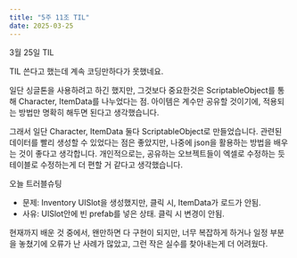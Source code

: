 ```yaml
---
title: "5주 11조 TIL"
date: 2025-03-25
---
```


3월 25일 TIL

TIL 쓴다고 했는데 계속 코딩만하다가 못했네요. 

일단 싱글톤을 사용하려고 하긴 했지만, 그것보다 중요한것은 ScriptableObject를 통해 Character, ItemData를 나누었다는 점. 아이템은 계수만 공유할 것이기에, 적용되는 방법만 명확히 해두면 된다고 생각했습니다. 

그래서 일단 Character, ItemData 둘다 ScriptableObject로 만들었습니다. 관련된 데이터를 빨리 생성할 수 있었다는 점은 좋았지만, 나중에 json을 활용하는 방법을 배우는 것이 좋다고 생각합니다. 개인적으로는, 공유하는 오브젝트들이 엑셀로 수정하는 듯 테이블로 수정하는게 더 편할 거 같다고 생각했습니다. 

오늘 트러블슈팅
- 문제: Inventory UISlot을 생성했지만, 클릭 시, ItemData가 로드가 안됨. 
- 사유: UISlot안에 빈 prefab를 넣은 상태. 클릭 시 변경이 안됨.

현재까지 배운 것 중에서, 왠만하면 다 구현이 되지만, 너무 복잡하게 하거나 일정 부분을 놓쳤기에 오류가 난 사례가 많았고, 그런 작은 실수를 찾아내는게 더 어려웠다. 
